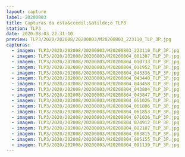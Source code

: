 ```yaml
---
layout: capture
label: 20200803
title: Capturas da esta&ccedil;&atilde;o TLP3
station: TLP3
date: 2020-08-03 22:31:10
preview: TLP3/2020/202008/20200803/M20200803_223110_TLP_3P.jpg
capturas:
  - imagem: TLP3/2020/202008/20200803/M20200803_223110_TLP_3P.jpg
  - imagem: TLP3/2020/202008/20200803/M20200804_001307_TLP_3P.jpg
  - imagem: TLP3/2020/202008/20200803/M20200804_010733_TLP_3P.jpg
  - imagem: TLP3/2020/202008/20200803/M20200804_011952_TLP_3P.jpg
  - imagem: TLP3/2020/202008/20200803/M20200804_043336_TLP_3P.jpg
  - imagem: TLP3/2020/202008/20200803/M20200804_043440_TLP_3P.jpg
  - imagem: TLP3/2020/202008/20200803/M20200804_043458_TLP_3P.jpg
  - imagem: TLP3/2020/202008/20200803/M20200804_043804_TLP_3P.jpg
  - imagem: TLP3/2020/202008/20200803/M20200804_043847_TLP_3P.jpg
  - imagem: TLP3/2020/202008/20200803/M20200804_051026_TLP_3P.jpg
  - imagem: TLP3/2020/202008/20200803/M20200804_061806_TLP_3P.jpg
  - imagem: TLP3/2020/202008/20200803/M20200804_061853_TLP_3P.jpg
  - imagem: TLP3/2020/202008/20200803/M20200804_071036_TLP_3P.jpg
  - imagem: TLP3/2020/202008/20200803/M20200804_074912_TLP_3P.jpg
  - imagem: TLP3/2020/202008/20200803/M20200804_082107_TLP_3P.jpg
  - imagem: TLP3/2020/202008/20200803/M20200804_083815_TLP_3P.jpg
  - imagem: TLP3/2020/202008/20200803/M20200804_085155_TLP_3P.jpg
  - imagem: TLP3/2020/202008/20200803/M20200804_091139_TLP_3P.jpg
---
```

